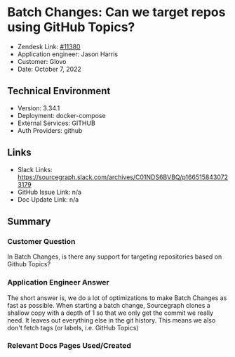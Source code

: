 
# Batch Changes: Can we target repos using GitHub Topics? <!-- Ticket Title  Hint: include keywords to make it searchable -->

- Zendesk Link: [#11380](https://sourcegraph.zendesk.com/agent/tickets/11380)
- Application engineer: Jason Harris
- Customer: Glovo <!-- Redact if this contains personally identifying information -->
- Date: October 7, 2022

<!-- Data populated from integration, speak to Ben Gordon or Michael Bali if not working -->
<!-- During Internal team trial, fill missing data manually (we are waiting for all data to sync) -->

## Technical Environment
- Version: 3.34.1​
- Deployment: docker-compose
- External Services: GITHUB
- Auth Providers: github


## Links
<!-- Data for application engineer manual entry -->
- Slack Links: https://sourcegraph.slack.com/archives/C01NDS6BVBQ/p1665158430723179 
- GitHub Issue Link: n/a
- Doc Update Link: n/a

## Summary
### Customer Question
In Batch Changes, is there any support for targeting repositories based on Github Topics?

### Application Engineer Answer
The short answer is, we do a lot of optimizations to make Batch Changes as fast as possible. When starting a batch change, Sourcegraph clones a shallow copy with a depth of 1 so that we only get the commit we really need. It leaves out everything else in the git history. This means we also don't fetch tags (or labels, i.e. GitHub Topics)
### Relevant Docs Pages Used/Created

<!-- Once complete, upload a copy to https://github.com/sourcegraph/support-tools-internal/tree/main/resolved-tickets as a .md file -->
<!-- Name the file 11380.md -->
